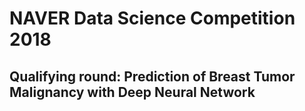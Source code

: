 # NAVER Data Science Competition 2018

## Qualifying round: Prediction of Breast Tumor Malignancy with Deep Neural Network
